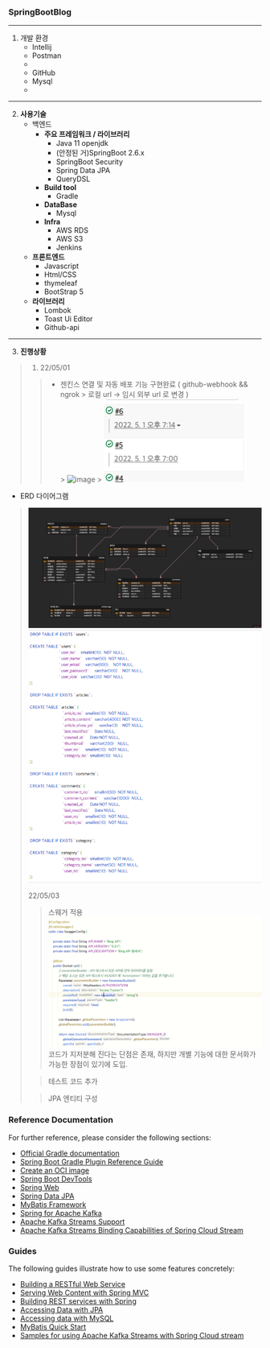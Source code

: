 ### SpringBootBlog

---

1. 개발 환경
    - Intellij
    - Postman
    -
    - GitHub
    - Mysql
    -

---

2. **사용기술**
    - 백엔드
        - **주요 프레임워크 / 라이브러리**
            - Java 11 openjdk
            - (안정된 거)SpringBoot 2.6.x
            - SpringBoot Security
            - Spring Data JPA
            - QueryDSL
        - **Build tool**
            - Gradle
        - **DataBase**
            - Mysql
        - **Infra**
            - AWS RDS
            - AWS S3
            - Jenkins
    - ****프론트엔드****
        - Javascript
        - Html/CSS
        - thymeleaf
        - BootStrap 5
    - **라이브러리**
        - Lombok
        - Toast Ui Editor
        - Github-api

---

3. **진행상황**

> 1. 22/05/01
>> - 젠킨스 연결 및 자동 배포 기능 구현완료  ( github-webhook && ngrok > 로컬 url -> 임시 외부 url 로 변경 )  
     > ![image](https://user-images.githubusercontent.com/80584060/166144452-ec3a0417-978b-4a8a-9b09-cd85c296acc8.png)
     > ![img.png](img.png)

- ERD 다이어그램

> ![img_2.png](img_2.png)
> ![img_1.png](img_1.png)
>
>22/05/03
>> 스웨거 적용
> ![img_3.png](img_3.png)
> 코드가 지저분해 진다는 단점은 존재, 하지만 개별 기능에 대한 문서화가 가능한 장점이 있기에 도입.
>
>> 테스트 코드 추가
>
> > JPA 엔티티 구성
>
> >

### Reference Documentation

For further reference, please consider the following sections:

* [Official Gradle documentation](https://docs.gradle.org)
* [Spring Boot Gradle Plugin Reference Guide](https://docs.spring.io/spring-boot/docs/2.6.7/gradle-plugin/reference/html/)
* [Create an OCI image](https://docs.spring.io/spring-boot/docs/2.6.7/gradle-plugin/reference/html/#build-image)
* [Spring Boot DevTools](https://docs.spring.io/spring-boot/docs/2.6.7/reference/htmlsingle/#using-boot-devtools)
* [Spring Web](https://docs.spring.io/spring-boot/docs/2.6.7/reference/htmlsingle/#boot-features-developing-web-applications)
* [Spring Data JPA](https://docs.spring.io/spring-boot/docs/2.6.7/reference/htmlsingle/#boot-features-jpa-and-spring-data)
* [MyBatis Framework](https://mybatis.org/spring-boot-starter/mybatis-spring-boot-autoconfigure/)
* [Spring for Apache Kafka](https://docs.spring.io/spring-boot/docs/2.6.7/reference/htmlsingle/#boot-features-kafka)
* [Apache Kafka Streams Support](https://docs.spring.io/spring-kafka/docs/current/reference/html/#streams-kafka-streams)
* [Apache Kafka Streams Binding Capabilities of Spring Cloud Stream](https://docs.spring.io/spring-cloud-stream/docs/current/reference/htmlsingle/#_kafka_streams_binding_capabilities_of_spring_cloud_stream)

### Guides

The following guides illustrate how to use some features concretely:

* [Building a RESTful Web Service](https://spring.io/guides/gs/rest-service/)
* [Serving Web Content with Spring MVC](https://spring.io/guides/gs/serving-web-content/)
* [Building REST services with Spring](https://spring.io/guides/tutorials/bookmarks/)
* [Accessing Data with JPA](https://spring.io/guides/gs/accessing-data-jpa/)
* [Accessing data with MySQL](https://spring.io/guides/gs/accessing-data-mysql/)
* [MyBatis Quick Start](https://github.com/mybatis/spring-boot-starter/wiki/Quick-Start)
* [Samples for using Apache Kafka Streams with Spring Cloud stream](https://github.com/spring-cloud/spring-cloud-stream-samples/tree/master/kafka-streams-samples)





